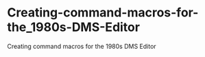 # Creating-command-macros-for-the_1980s-DMS-Editor
Creating command macros for the 1980s DMS Editor
